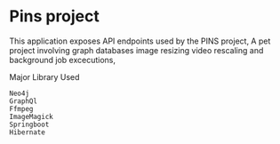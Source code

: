 <h1><b>Pins project</b></h1>

This application exposes API endpoints used by the PINS project, A pet project involving graph databases image resizing video rescaling and background job excecutions,

Major Library Used
```
Neo4j
GraphQl
Ffmpeg
ImageMagick
Springboot
Hibernate
```
